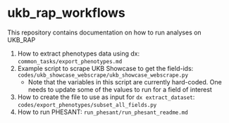 # ukb_rap_workflows
This repository contains documentation on how to run analyses on UKB_RAP

1. How to extract phenotypes data using dx: `common_tasks/export_phenotypes.md`
2. Example script to scrape UKB Showcase to get the field-ids: `codes/ukb_showcase_webscrape/ukb_showcase_webscrape.py`
    - Note that the variables in this script are currently hard-coded. One needs to update some of the values to run for a field of interest
3. How to create the file to use as input for `dx extract_dataset`: `codes/export_phenotypes/subset_all_fields.py`
4. How to run PHESANT: `run_phesant/run_phesant_readme.md`